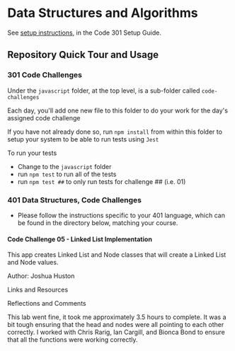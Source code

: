 # Data Structures and Algorithms

See [setup instructions](https://codefellows.github.io/setup-guide/code-301/3-code-challenges), in the Code 301 Setup Guide.

## Repository Quick Tour and Usage

### 301 Code Challenges

Under the `javascript` folder, at the top level, is a sub-folder called `code-challenges`

Each day, you'll add one new file to this folder to do your work for the day's assigned code challenge

If you have not already done so, run `npm install` from within this folder to setup your system to be able to run tests using `Jest`

To run your tests

- Change to the `javascript` folder
- run `npm test` to run all of the tests
- run `npm test ##` to only run tests for challenge ## (i.e. 01)

### 401 Data Structures, Code Challenges

- Please follow the instructions specific to your 401 language, which can be found in the directory below, matching your course.

#### Code Challenge 05 - Linked List Implementation

This app creates Linked List and Node classes that will create a Linked List and Node values.

Author: Joshua Huston

Links and Resources

Reflections and Comments

This lab went fine, it took me approximately 3.5 hours to complete. It was a bit tough ensuring that the head and nodes were all pointing to each other correctly. I worked with Chris Rarig, Ian Cargill, and Bionca Bond to ensure that all the functions were working correctly.

